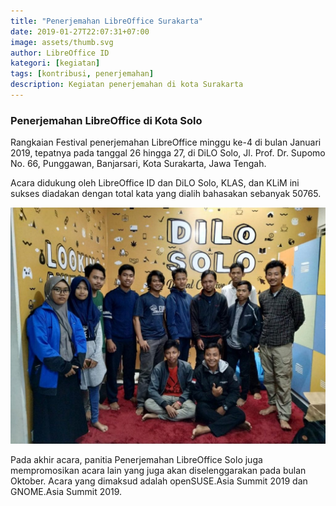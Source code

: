 ```yaml
---
title: "Penerjemahan LibreOffice Surakarta"
date: 2019-01-27T22:07:31+07:00
image: assets/thumb.svg
author: LibreOffice ID
kategori: [kegiatan]
tags: [kontribusi, penerjemahan]
description: Kegiatan penerjemahan di kota Surakarta
---
```


### Penerjemahan LibreOffice di Kota Solo

Rangkaian Festival penerjemahan LibreOffice minggu ke-4 di bulan Januari 2019, tepatnya pada tanggal 26 hingga 27, di DiLO Solo, Jl. Prof. Dr. Supomo No. 66, Punggawan, Banjarsari, Kota Surakarta, Jawa Tengah.

Acara didukung oleh LibreOffice ID dan DiLO Solo, KLAS, dan KLiM ini sukses diadakan dengan total kata yang dialih bahasakan sebanyak 50765.

![Penerjemahan di Solo](assets/gambar1.jpg)

Pada akhir acara, panitia Penerjemahan LibreOffice Solo juga mempromosikan acara lain yang juga akan diselenggarakan pada bulan Oktober. Acara yang dimaksud adalah openSUSE.Asia Summit 2019 dan GNOME.Asia Summit 2019.
